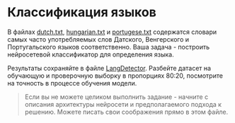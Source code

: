 # Классификация языков

В файлах [dutch.txt](dutch.txt), [hungarian.txt](hungarian.txt) и [portugese.txt](portugese.txt) содержатся словари самых часто употребляемых слов Датского, Венгерского и Португальского языков соответственно. Ваша задача - построить нейросетевой классификатор для определения языка.

Результаты сохраняйте в файле [LangDetector](LangDetector.ipynb). Разбейте датасет на обучающую и проверочную выборку в пропорциях 80:20, посмотрите на точность в процессе обучения модели. 

> Если вы не можете целиком выполнить задание - начните с описания архитектуры нейросети и предполагаемого подхода к решению. Можете писать свои соображения прямо в этом файле.

